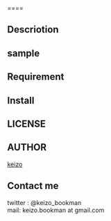 
====


## Descriotion

## sample

## Requirement

## Install

## LICENSE

## AUTHOR

[keizo](https://github.com/KeizoBookman)


## Contact me
twitter : @keizo_bookman  
mail: keizo.bookman at gmail.com  
